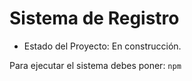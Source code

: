 <h1>Sistema de Registro </h1>

- Estado del Proyecto: En construcción.

Para ejecutar el sistema debes poner:
``` npm ```